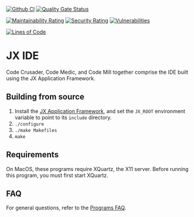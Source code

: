 [![Github CI](https://github.com/jafl/jx-ide/actions/workflows/ci.yml/badge.svg)](https://github.com/jafl/jx-ide/actions/workflows/ci.yml)
[![Quality Gate Status](https://sonarcloud.io/api/project_badges/measure?branch=main&project=jafl_jx-ide&metric=alert_status)](https://sonarcloud.io/dashboard?id=jafl_jx-ide&branch=main)

[![Maintainability Rating](https://sonarcloud.io/api/project_badges/measure?branch=main&project=jafl_jx-ide&metric=sqale_rating)](https://sonarcloud.io/dashboard?id=jafl_jx-ide&branch=main)
[![Security Rating](https://sonarcloud.io/api/project_badges/measure?branch=main&project=jafl_jx-ide&metric=security_rating)](https://sonarcloud.io/dashboard?id=jafl_jx-ide&branch=main)
[![Vulnerabilities](https://sonarcloud.io/api/project_badges/measure?branch=main&project=jafl_jx-ide&metric=vulnerabilities)](https://sonarcloud.io/dashboard?id=jafl_jx-ide&branch=main)

[![Lines of Code](https://sonarcloud.io/api/project_badges/measure?branch=main&project=jafl_jx-ide&metric=ncloc)](https://sonarcloud.io/dashboard?id=jafl_jx-ide&branch=main)

# JX IDE

Code Crusader, Code Medic, and Code Mill together comprise the IDE built using the JX Application Framework.


## Building from source

1. Install the [JX Application Framework](https://github.com/jafl/jx_application_framework),  and set the `JX_ROOT` environment variable to point to its `include` directory.
1. `./configure`
1. `./make Makefiles`
1. `make`


## Requirements

On MacOS, these programs require XQuartz, the X11 server.  Before running this program, you must first start XQuartz.


## FAQ

For general questions, refer to the [Programs FAQ](https://github.com/jafl/jx_application_framework/blob/master/APPS.md).
